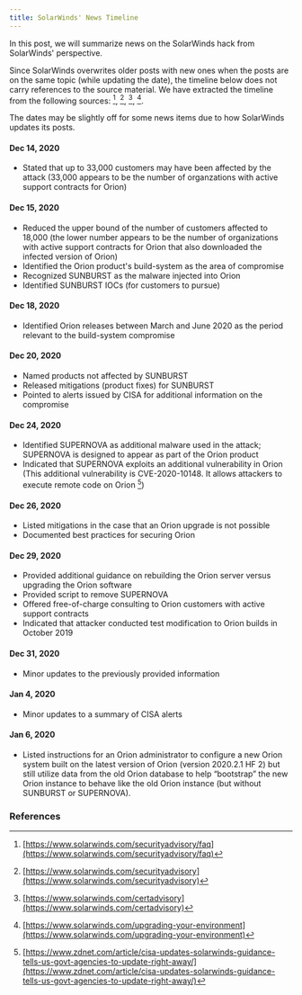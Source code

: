 ```yaml
---
title: SolarWinds' News Timeline
---
```


In this post, we will summarize news on the SolarWinds hack from SolarWinds' perspective.

Since SolarWinds overwrites older posts with new ones when the posts are on the same topic (while updating the date), the timeline below does not carry references to the source material. We have extracted the timeline from the following sources: [^solarwinds1], [^solarwinds2], [^solarwinds3], [^solarwinds4]. 

The dates may be slightly off for some news items due to how SolarWinds updates its posts.

#### Dec 14, 2020 
* Stated that up to 33,000 customers may have been affected by the attack (33,000 appears to be the number of organzations with active support contracts for Orion)

#### Dec 15, 2020 
* Reduced the upper bound of the number of customers affected to 18,000 (the lower number appears to be the number of organizations with active support contracts for Orion that also downloaded the infected version of Orion)
* Identified the Orion product's build-system as the area of compromise
* Recognized SUNBURST as the malware injected into Orion
* Identified SUNBURST IOCs (for customers to pursue)

#### Dec 18, 2020 
* Identified Orion releases between March and June 2020 as the period relevant to the build-system compromise

#### Dec 20, 2020 
* Named products not affected by SUNBURST
* Released mitigations (product fixes) for SUNBURST
* Pointed to alerts issued by CISA for additional information on the compromise

#### Dec 24, 2020 
* Identified SUPERNOVA as additional malware used in the attack; SUPERNOVA is designed to appear as part of the Orion product
* Indicated that SUPERNOVA exploits an additional vulnerability in Orion (This additional vulnerability is CVE-2020-10148. It allows attackers to execute remote code on Orion [^zdnet20201230])

#### Dec 26, 2020 
* Listed mitigations in the case that an Orion upgrade is not possible
* Documented best practices for securing Orion

#### Dec 29, 2020 
* Provided additional guidance on rebuilding the Orion server versus upgrading the Orion software
* Provided script to remove SUPERNOVA
* Offered free-of-charge consulting to Orion customers with active support contracts
* Indicated that attacker conducted test modification to Orion builds in October 2019

#### Dec 31, 2020
* Minor updates to the previously provided information

#### Jan 4, 2020
* Minor updates to a summary of CISA alerts

#### Jan 6, 2020
* Listed instructions for an Orion administrator to configure a new Orion system built on the latest version of Orion (version 2020.2.1 HF 2) but still utilize data from the old Orion database to help “bootstrap” the new Orion instance to behave like the old Orion instance (but without SUNBURST or SUPERNOVA).


### References
[^solarwinds1]: [https://www.solarwinds.com/securityadvisory/faq](https://www.solarwinds.com/securityadvisory/faq)
[^solarwinds2]: [https://www.solarwinds.com/securityadvisory](https://www.solarwinds.com/securityadvisory)
[^solarwinds3]: [https://www.solarwinds.com/certadvisory](https://www.solarwinds.com/certadvisory)
[^solarwinds4]: [https://www.solarwinds.com/upgrading-your-environment](https://www.solarwinds.com/upgrading-your-environment)
[^zdnet20201230]: [https://www.zdnet.com/article/cisa-updates-solarwinds-guidance-tells-us-govt-agencies-to-update-right-away/](https://www.zdnet.com/article/cisa-updates-solarwinds-guidance-tells-us-govt-agencies-to-update-right-away/)
